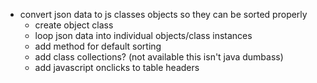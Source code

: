 - convert json data to js classes objects so they can be sorted properly
  - create object class
  - loop json data into individual objects/class instances
  - add method for default sorting
  - add class collections? (not available this isn't java dumbass)
  - add javascript onclicks to table headers
